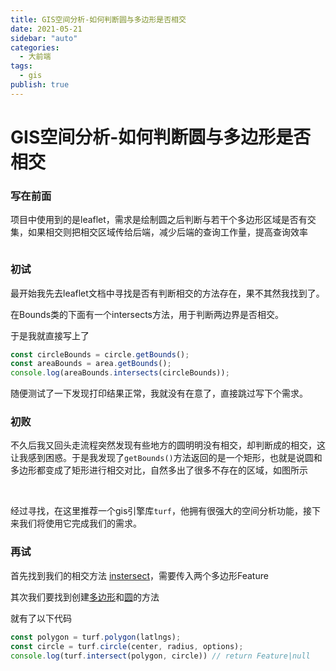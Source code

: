 ```yaml
---
title: GIS空间分析-如何判断圆与多边形是否相交
date: 2021-05-21
sidebar: "auto"
categories:
  - 大前端
tags:
  - gis
publish: true
---
```


# GIS空间分析-如何判断圆与多边形是否相交

### 写在前面

项目中使用到的是leaflet，需求是绘制圆之后判断与若干个多边形区域是否有交集，如果相交则把相交区域传给后端，减少后端的查询工作量，提高查询效率

<img :src="$withBase('/judgeIntersects/default.png')" alt=""> 

### 初试

最开始我先去leaflet文档中寻找是否有判断相交的方法存在，果不其然我找到了。

在Bounds类的下面有一个intersects方法，用于判断两边界是否相交。

于是我就直接写上了

```javascript
const circleBounds = circle.getBounds();
const areaBounds = area.getBounds();
console.log(areaBounds.intersects(circleBounds));
```

随便测试了一下发现打印结果正常，我就没有在意了，直接跳过写下个需求。



### 初败

不久后我又回头走流程突然发现有些地方的圆明明没有相交，却判断成的相交，这让我感到困惑。于是我发现了`getBounds()`方法返回的是一个矩形，也就是说圆和多边形都变成了矩形进行相交对比，自然多出了很多不存在的区域，如图所示

<img :src="$withBase('/judgeIntersects/duobianxing.png')" alt=""> 

<img :src="$withBase('/judgeIntersects/yuan.png')" alt=""> 

经过寻找，在这里推荐一个gis引擎库`turf`，他拥有很强大的空间分析功能，接下来我们将使用它完成我们的需求。



### 再试

首先找到我们的相交方法 [instersect](https://turfjs.fenxianglu.cn/category/transformation/intersect.html)，需要传入两个多边形Feature

其次我们要找到创建[多边形](https://turfjs.fenxianglu.cn/category/helper/polygon.html)和[圆](https://turfjs.fenxianglu.cn/category/transformation/circle.html)的方法

就有了以下代码

```javascript
const polygon = turf.polygon(latlngs);
const circle = turf.circle(center, radius, options);
console.log(turf.intersect(polygon, circle)) // return Feature|null
```


